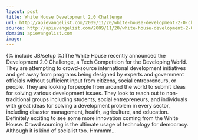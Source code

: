 ```yaml
---
layout: post
title: White House Development 2.0 Challenge
url: http://apievangelist.com/2009/11/20/white-house-development-2-0-challenge/
source: http://apievangelist.com/2009/11/20/white-house-development-2-0-challenge/
domain: apievangelist.com
image: 
---
```

{% include JB/setup %}The White House recently announced the Development 2.0 Challenge, a Tech Competition for the Developing World.
They are attempting to crowd-source international development initiatives and get away from programs being designed by experts and government officials without sufficient input from citizens, social entrepreneurs, or people.
They are looking forpeople from around the world to submit ideas for solving various development issues. They look to reach out to non-traditional groups including students, social entrepreneurs, and individuals with great ideas for solving a development problem in every sector, including disaster management, health, agriculture, and education.
Definitely exciting to see some more innovation coming from the White House. Crowd sourcing is the ultimate usage of technology for democracy. Although it is kind of socialist too. Hmmmm...
